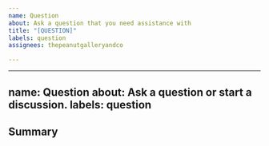 ```yaml
---
name: Question
about: Ask a question that you need assistance with
title: "[QUESTION]"
labels: question
assignees: thepeanutgalleryandco

---
```


---
name: Question
about: Ask a question or start a discussion.
labels: question
---

## Summary
